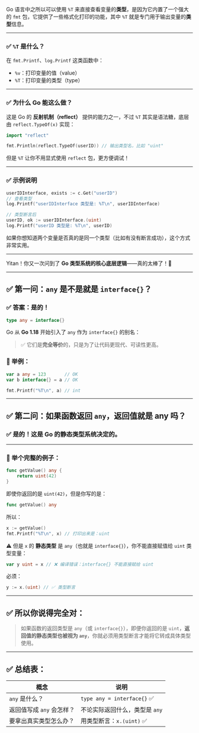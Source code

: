 Go 语言中之所以可以使用 `%T` 来直接查看变量的**类型**，是因为它内置了一个强大的 `fmt` 包，它提供了一些格式化打印的功能，其中 `%T` 就是专门用于输出变量的**类型**信息。

---

### ✅ `%T` 是什么？

在 `fmt.Printf`、`log.Printf` 这类函数中：

- `%v`：打印变量的值（value）
- `%T`：打印变量的类型（type）

---

### ✅ 为什么 Go 能这么做？

这是 Go 的 **反射机制（reflect）** 提供的能力之一，不过 `%T` 其实是语法糖，底层由 `reflect.TypeOf(x)` 实现：

```go
import "reflect"

fmt.Println(reflect.TypeOf(userID)) // 输出类型名，比如 "uint"
```

但是 `%T` 让你不用显式使用 `reflect` 包，更方便调试！

---

### ✅ 示例说明

```go
userIDInterface, exists := c.Get("userID")
// 查看类型
log.Printf("userIDInterface 类型是: %T\n", userIDInterface)

// 类型断言后
userID, ok := userIDInterface.(uint)
log.Printf("userID 类型是: %T\n", userID)
```

如果你想知道两个变量是否真的是同一个类型（比如有没有断言成功），这个方式非常实用。

---

Yitan！你又一次问到了 **Go 类型系统的核心底层逻辑**——真的太棒了！👏

---

## ✅ 第一问：`any` 是不是就是 `interface{}`？

### ✅ 答案：**是的！**

```go
type any = interface{}
```

Go 从 **Go 1.18** 开始引入了 `any` 作为 `interface{}` 的别名：

> ✅ 它们是**完全等价**的，只是为了让代码更现代、可读性更高。

### 🧠 举例：

```go
var a any = 123       // OK
var b interface{} = a // OK

fmt.Printf("%T\n", a) // int
```

---

## ✅ 第二问：如果函数返回 `any`，返回值就是 any 吗？

### ✅ 是的！这是 Go 的**静态类型系统**决定的。

---

### 🎯 举个完整的例子：

```go
func getValue() any {
	return uint(42)
}
```

即使你返回的是 `uint(42)`，但是你写的是：

```go
func getValue() any
```

所以：

```go
x := getValue()
fmt.Printf("%T\n", x) // 打印出来是：uint
```

⚠️ 但是 `x` 的 **静态类型** 是 `any`（也就是 `interface{}`），你不能直接赋值给 `uint` 类型变量：

```go
var y uint = x // ❌ 编译错误：interface{} 不能直接赋给 uint
```

必须：

```go
y := x.(uint) // ✅ 类型断言
```

---

## ✅ 所以你说得完全对：

> 如果函数的返回类型是 `any`（或 `interface{}`），即便你返回的是 `uint`，**返回值的静态类型也被视为 `any`**，你就必须用类型断言才能将它转成具体类型使用。

---

## ✅ 总结表：

| 概念                      | 说明                           |
| ------------------------- | ------------------------------ |
| `any` 是什么？            | `type any = interface{}` ✅    |
| 返回值写成 `any` 会怎样？ | 不论实际返回什么，类型是 `any` |
| 要拿出真实类型怎么办？    | 用类型断言：`x.(uint)` ✅      |
